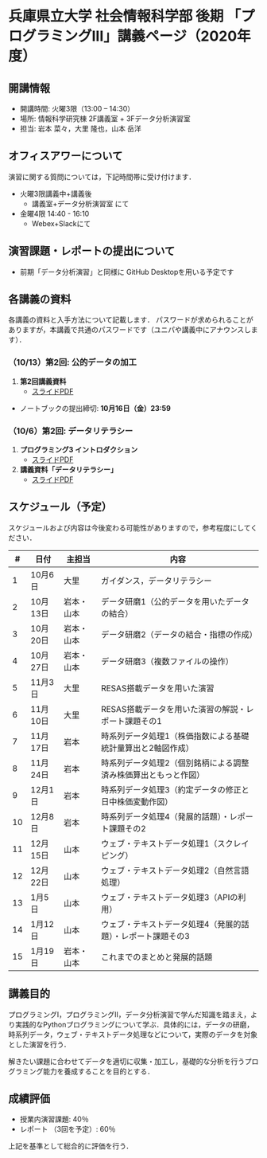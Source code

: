 # 兵庫県立大学 社会情報科学部 後期 「プログラミングIII」講義ページ（2020年度）

## 開講情報
- 開講時間: 火曜3限（13:00 – 14:30）
- 場所: 情報科学研究棟 2F講義室 + 3Fデータ分析演習室
- 担当: 岩本 菜々，大里 隆也，⼭本 岳洋

## オフィスアワーについて
演習に関する質問については，下記時間帯に受け付けます．
- 火曜3限講義中+講義後
  - 講義室+データ分析演習室 にて
- 金曜4限 14:40 - 16:10
  - Webex+Slackにて

## 演習課題・レポートの提出について
- 前期「データ分析演習」と同様に GitHub Desktopを用いる予定です


## 各講義の資料
各講義の資料と入手方法について記載します．
パスワードが求められることがありますが，本講義で共通のパスワードです（ユニパや講義中にアナウンスします）．

### （10/13）第2回: 公的データの加工

1. **第2回講義資料**
   - [スライドPDF](materials/02/2020prog3_week2.pdf)
- ノートブックの提出締切: **10月16日（金）23:59**

### （10/6）第2回: データリテラシー

1. **プログラミング3 イントロダクション**
   - [スライドPDF](materials/01/2020prog3_week1_intro.pdf)
2. **講義資料「データリテラシー」**
   - [スライドPDF](materials/01/2020prog3_week1_literacy.pdf)


## スケジュール（予定）

スケジュールおよび内容は今後変わる可能性がありますので，参考程度にしてください．


| #   | 日付     | 主担当     | 内容                                                            |
| --- | -------- | ---------- | --------------------------------------------------------------- |
| 1   | 10月6日  | 大里       | ガイダンス，データリテラシー                                    |
| 2   | 10月13日 | 岩本・山本 | データ研磨1（公的データを用いたデータの結合）                   |
| 3   | 10月20日 | 岩本・山本 | データ研磨2（データの結合・指標の作成）                         |
| 4   | 10月27日 | 岩本・山本 | データ研磨3（複数ファイルの操作）                               |
| 5   | 11月3日  | 大里       | RESAS搭載データを用いた演習                                     |
| 6   | 11月10日 | 大里       | RESAS搭載データを用いた演習の解説・レポート課題その1            |
| 7   | 11月17日 | 岩本       | 時系列データ処理1（株価指数による基礎統計量算出と2軸図作成）    |
| 8   | 11月24日 | 岩本       | 時系列データ処理2（個別銘柄による調整済み株価算出ともっと作図） |
| 9   | 12月1日  | 岩本       | 時系列データ処理3（約定データの修正と日中株価変動作図）         |
| 10  | 12月8日  | 岩本       | 時系列データ処理4（発展的話題）・レポート課題その2              |
| 11  | 12月15日 | 山本       | ウェブ・テキストデータ処理1（スクレイピング）                   |
| 12  | 12月22日 | 山本       | ウェブ・テキストデータ処理2（自然言語処理）                     |
| 13  | 1月5日   | 山本       | ウェブ・テキストデータ処理3（APIの利用）                        |
| 14  | 1月12日  | 山本       | ウェブ・テキストデータ処理4（発展的話題）・レポート課題その3    |
| 15  | 1月19日  | 岩本・山本 | これまでのまとめと発展的話題                                    |

## 講義目的
プログラミングI，プログラミングII，データ分析演習で学んだ知識を踏まえ，より実践的なPythonプログラミングについて学ぶ．具体的には，データの研磨，時系列データ，ウェブ・テキストデータ処理などについて，実際のデータを対象とした演習を行う．

解きたい課題に合わせてデータを適切に収集・加工し，基礎的な分析を行うプログラミング能力を養成することを目的とする．


## 成績評価
- 授業内演習課題: 40％
- レポート （3回を予定）: 60％

上記を基準として総合的に評価を⾏う．
